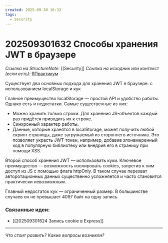 ```yaml
---
created: 2025-09-30 16:32
tags:
  - security
---
```

# 202509301632 Способы хранения JWT в браузере

*Ссылка на StructureNote:* [[Security]]
*Ссылка на исходник или контекст (если есть):* [ЯПрактикум](https://practicum.yandex.ru/learn/backend-nodejs/courses/16b47298-e20d-4fde-9619-1ab305039a00/sprints/564238/topics/511a777e-323b-4964-9150-d06eaeb48080/lessons/3d8e13d7-2dcf-49d1-aac9-2931ec400478/)

Существует два основных подхода для хранения JWT в браузере: c использованием localStorage и кук

Главное преимущество localStorage — простой API и удобство работы. Однако есть и недостатки. Самые существенные из них:

- Можно хранить только строки. Для хранения JS-объектов каждый раз придётся приводить их к строке.
- Синхронный характер работы.
- Данные, которые хранятся в localStorage, может получить любой скрипт страницы, даже загружаемый из стороннего источника. Это позволяет украсть JWT-токен, например, добавив злонамеренный код в популярную библиотеку или внедрив его в страницу при помощи XSS.

Второй способ хранения JWT — использовать куки. Ключевое преимущество — возможность изолировать cookies, запретив к ним доступ из JS с помощью флага httpOnly. В таком случае перехват авторотационных данных существенно усложняется и часто становится практически невозможным.

Главный недостаток кук — ограниченный размер. В большинстве случаев он не превышает 4097 байт на одну запись

### Связанные идеи:

* [[202509301624 Запись cookie в Express]]
---

*Что стоит развить? Какие вопросы возникли?*
